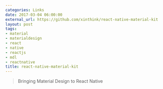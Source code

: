 ```yaml
---
categories: Links
date: 2017-03-04 06:00:00
external_url: https://github.com/xinthink/react-native-material-kit
layout: post
tags:
- material
- materialdesign
- react
- native
- reactjs
- mdl
- reactnative
title: react-native-material-kit
---
```


> Bringing Material Design to React Native